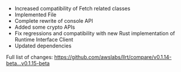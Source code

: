 - Increased compatibility of Fetch related classes
- Implemented File
- Complete rewrite of console API
- Added some crypto APIs
- Fix regressions and compatibility with new Rust implementation of Runtime Interface Client
- Updated dependencies

Full list of changes:
https://github.com/awslabs/llrt/compare/v0.1.14-beta...v0.1.15-beta
